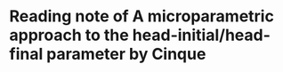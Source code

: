 Reading note of A microparametric approach to the head-initial/head-final parameter by Cinque
======

